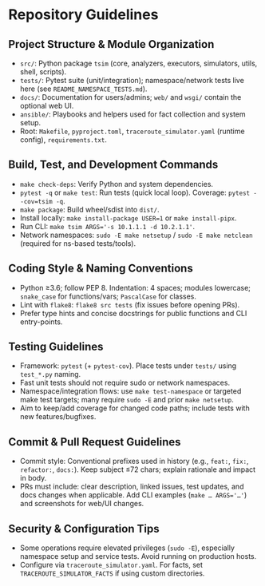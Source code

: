# Repository Guidelines

## Project Structure & Module Organization
- `src/`: Python package `tsim` (core, analyzers, executors, simulators, utils, shell, scripts).
- `tests/`: Pytest suite (unit/integration); namespace/network tests live here (see `README_NAMESPACE_TESTS.md`).
- `docs/`: Documentation for users/admins; `web/` and `wsgi/` contain the optional web UI.
- `ansible/`: Playbooks and helpers used for fact collection and system setup.
- Root: `Makefile`, `pyproject.toml`, `traceroute_simulator.yaml` (runtime config), `requirements.txt`.

## Build, Test, and Development Commands
- `make check-deps`: Verify Python and system dependencies.
- `pytest -q` or `make test`: Run tests (quick local loop). Coverage: `pytest --cov=tsim -q`.
- `make package`: Build wheel/sdist into `dist/`.
- Install locally: `make install-package USER=1` or `make install-pipx`.
- Run CLI: `make tsim ARGS='-s 10.1.1.1 -d 10.2.1.1'`.
- Network namespaces: `sudo -E make netsetup` / `sudo -E make netclean` (required for ns-based tests/tools).

## Coding Style & Naming Conventions
- Python ≥3.6; follow PEP 8. Indentation: 4 spaces; modules lowercase; `snake_case` for functions/vars; `PascalCase` for classes.
- Lint with `flake8`: `flake8 src tests` (fix issues before opening PRs).
- Prefer type hints and concise docstrings for public functions and CLI entry-points.

## Testing Guidelines
- Framework: `pytest` (+ `pytest-cov`). Place tests under `tests/` using `test_*.py` naming.
- Fast unit tests should not require sudo or network namespaces.
- Namespace/integration flows: use `make test-namespace` or targeted make test targets; many require `sudo -E` and prior `make netsetup`.
- Aim to keep/add coverage for changed code paths; include tests with new features/bugfixes.

## Commit & Pull Request Guidelines
- Commit style: Conventional prefixes used in history (e.g., `feat:`, `fix:`, `refactor:`, `docs:`). Keep subject ≤72 chars; explain rationale and impact in body.
- PRs must include: clear description, linked issues, test updates, and docs changes when applicable. Add CLI examples (`make … ARGS='…'`) and screenshots for web/UI changes.

## Security & Configuration Tips
- Some operations require elevated privileges (`sudo -E`), especially namespace setup and service tests. Avoid running on production hosts.
- Configure via `traceroute_simulator.yaml`. For facts, set `TRACEROUTE_SIMULATOR_FACTS` if using custom directories.
